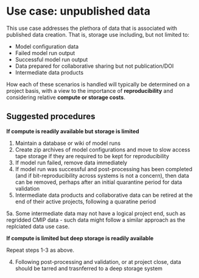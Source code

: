 # Use case: unpublished data

This use case addresses the plethora of data that is associated with published data creation. That is, storage use including, but not limited to:

- Model configuration data
- Failed model run output
- Successful model run output
- Data prepared for collaborative sharing but not publication/DOI
- Intermediate data products

How each of these scenarios is handled will typically be determined on a project basis, with a view to the importance of **reproducibility** and considering relative **compute or storage costs**.

## Suggested procedures

**If compute is readily available but storage is limited**

1. Maintain a database or wiki of model runs
2. Create zip archives of model configurations and move to slow access tape storage if they are required to be kept for reproducibility 
3. If model run failed, remove data immediately
4. If model run was successful and post-processing has been completed (and if bit-reproducibility across systems is not a concern), then data can be removed, perhaps after an initial quarantine period for data validation
5. Intermediate data products and collaborative data can be retired at the end of their active projects, following a quaratine period

5a. Some intermediate data may not have a logical project end, such as regridded CMIP data - such data might follow a similar approach as the replciated data use case.

**If compute is limited but deep storage is readily available**

Repeat steps 1-3 as above.

4. Following post-processing and validation, or at project close, data should be tarred and trasnferred to a deep storage system
